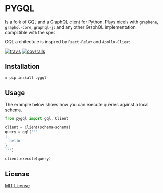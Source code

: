 # PYGQL

Is a fork of GQL and a GraphQL client for Python.
Plays nicely with `graphene`, `graphql-core`, `graphql-js` and any other GraphQL implementation compatible with the spec.

GQL architecture is inspired by `React-Relay` and `Apollo-Client`.

[![travis][travis-image]][travis-url]
[![coveralls][coveralls-image]][coveralls-url]

[travis-image]: https://img.shields.io/travis/itolosa/gql.svg?style=flat
[travis-url]: https://travis-ci.org/itolosa/gql
[coveralls-image]: https://coveralls.io/repos/itolosa/gql/badge.svg?branch=master&service=github
[coveralls-url]: https://coveralls.io/github/itolosa/gql?branch=master

## Installation

    $ pip install pygql


## Usage

The example below shows how you can execute queries against a local schema.


```python
from pygql import gql, Client

client = Client(schema=schema)
query = gql('''
{
  hello
}
''')

client.execute(query)
```

## License

[MIT License](https://github.com/itolosa/pygql/blob/master/LICENSE)
